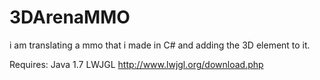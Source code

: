 3DArenaMMO
==========

i am translating a mmo that i made in C# and adding the 3D element to it.

Requires:
    Java 1.7
    LWJGL http://www.lwjgl.org/download.php 



